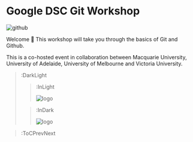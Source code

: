 # Google DSC Git Workshop

![github](https://www.freecodecamp.org/news/content/images/size/w2000/2019/11/cover-pic.jpeg)


Welcome 👋 This workshop will take you through the basics of Git and Github.

This is a co-hosted event in collaboration between Macquarie University, University of Adelaide, University of Melbourne and Victoria University.

> :DarkLight
> > :InLight
> >
> > ![logo](https://i.ibb.co/b5qfc22/Copy-of-gd-dsc-lockup-vertical-gray.png)
>
> > :InDark
> >
> > ![logo](https://i.ibb.co/6RqmNSK/Copy-of-gd-dsc-lockup-vertical-white.png)




> :ToCPrevNext
